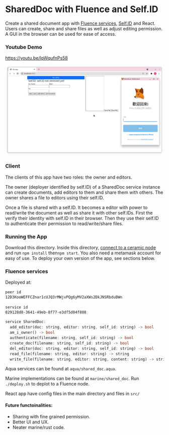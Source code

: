 # SharedDoc with Fluence and Self.ID
Create a shared document app with [Fluence services](https://doc.fluence.dev/docs/), [Self.ID](https://developers.ceramic.network/reference/self-id/classes/web.SelfID/#authenticate) and React. Users can create, share and share files as well as adjust editing permission. A GUI in the browser can be used for ease of access.

### Youtube Demo
https://youtu.be/IpWqufnPs58

![alt text](https://github.com/Hazarre/SharedDoc/blob/main/demo.png)

### Client 
The clients of this app have two roles: the owner and editors. 

The owner (deployer identified by self.ID) of a SharedDoc service instance can create documents, add editors to them and share them with others. The owner shares a file to editors using their self.ID. 

Once a file is shared with a self.ID. It becomes a editor with power to read/write the document as well as share it with other self.IDs. First the verify their identity with self.ID in their browser. Then they use their self.ID to authenticate their permission to read/write/share files. 


### Running the App 
Download this directory. Inside this directory, [connect to a ceramic node](https://developers.ceramic.network/run/nodes/community-nodes/) and run ```npm install``` then```npm start```. You also need a metamask account for easy of use.
To deploy your own version of the app, see sections below. 

### Fluence services 
Deployed at:
```
peer id 
12D3KooWEFFCZnar1cUJQ3rMWjvPQg6yMV2aXWs2DkJNSRbduBWn

service id
829128d8-3641-49eb-8f77-e3df5d04f808
```

```rust 
service SharedDoc:
  add_editor(doc: string, editor: string, self_id: string) -> bool
  am_i_owner() -> bool
  authenticate(filename: string, self_id: string) -> bool
  create_doc(filename: string, self_id: string) -> bool
  del_editor(doc: string, editor: string, self_id: string) -> bool
  read_file(filename: string, editor: string) -> string
  write_file(filename: string, editor: string, content: string) -> string
```

Aqua services can be found at ```aqua/shared_doc.aqua```. 

Marine implementations can be found at ```marine/shared_doc```. Run ```./deploy.sh``` to deplot to a Fluence node. 

React app have config files in the main directory and files in ```src/```

#### Future functoinalities: 
 - Sharing with fine grained permission. 
 - Better UI and UX. 
 - Neater marine/rust code. 

